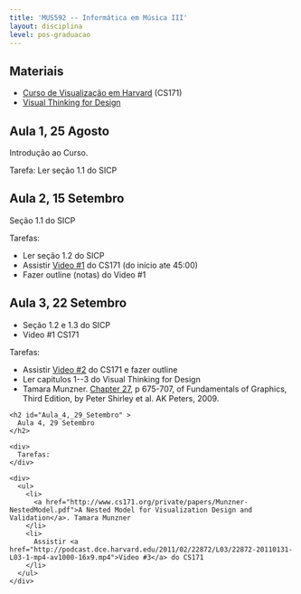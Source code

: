 ```yaml
---
title: 'MUS592 -- Informática em Música III'
layout: disciplina
level: pos-graduacao
---
```


## Materiais

  * [Curso de Visualização em Harvard](http://cs171.org/) (CS171)
  * [Visual Thinking for Design](http://dl.dropbox.com/u/3598746/Colin%20Ware%20-%20Visual%20Thinking%20for%20Design.pdf)

## Aula 1, 25 Agosto

Introdução ao Curso.

Tarefa: Ler seção 1.1 do SICP

## Aula 2, 15 Setembro

Seção 1.1 do SICP

Tarefas:

  * Ler seção 1.2 do SICP
  * Assistir [Video #1](http://cm.dce.harvard.edu/2011/02/22872/L01/) do CS171 (do início ate 45:00)
  * Fazer outline (notas) do Video #1

## Aula 3, 22 Setembro

<div>
  <ul>
    <li>
      Seção 1.2 e 1.3 do SICP
    </li>
    <li>
      Video #1 CS171
    </li>
  </ul>
  
  <div>
    Tarefas:
  </div>
  
  <div>
    <ul>
      <li>
        Assistir <a href="http://podcast.dce.harvard.edu/2011/02/22872/L02/22872-20110126-L02-1-mp4-av1000-16x9.mp4">Video #2</a> do CS171 e fazer outline
      </li>
      <li>
        Ler capitulos 1--3 do Visual Thinking for Design
      </li>
      <li>
        Tamara Munzner. <a href="http://www.cs171.org/private/papers/Munzner-Vischapter.pdf">Chapter 27</a>, p 675-707, of Fundamentals of Graphics, Third Edition, by Peter Shirley et al. AK Peters, 2009.
      </li>
    </ul>
    
    <h2 id="Aula_4,_29_Setembro" >
      Aula 4, 29 Setembro
    </h2>
    
    <div>
      Tarefas:
    </div>
    
    <div>
      <ul>
        <li>
          <a href="http://www.cs171.org/private/papers/Munzner-NestedModel.pdf">A Nested Model for Visualization Design and Validation</a>. Tamara Munzner
        </li>
        <li>
          Assistir <a href="http://podcast.dce.harvard.edu/2011/02/22872/L03/22872-20110131-L03-1-mp4-av1000-16x9.mp4">Video #3</a> do CS171
        </li>
      </ul>
    </div>
  </div>
</div>